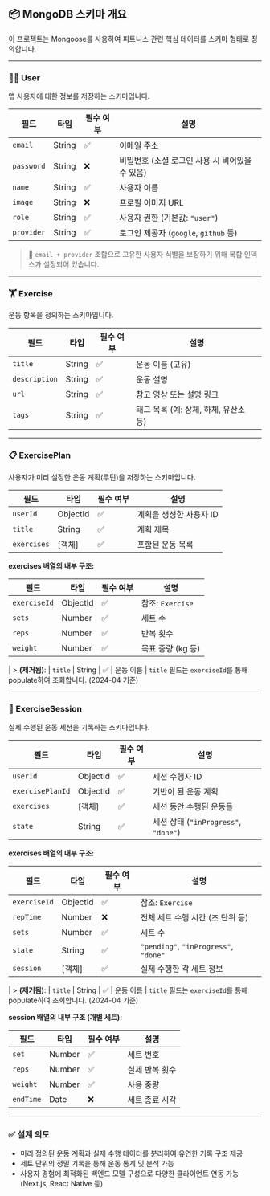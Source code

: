 ## 📦 MongoDB 스키마 개요

이 프로젝트는 Mongoose를 사용하여 피트니스 관련 핵심 데이터를 스키마 형태로 정의합니다.

---

### 🧑‍💼 User

앱 사용자에 대한 정보를 저장하는 스키마입니다.

| 필드       | 타입   | 필수 여부 | 설명                                            |
| ---------- | ------ | --------- | ----------------------------------------------- |
| `email`    | String | ✅        | 이메일 주소                                     |
| `password` | String | ❌        | 비밀번호 (소셜 로그인 사용 시 비어있을 수 있음) |
| `name`     | String | ✅        | 사용자 이름                                     |
| `image`    | String | ❌        | 프로필 이미지 URL                               |
| `role`     | String | ✅        | 사용자 권한 (기본값: `"user"`)                  |
| `provider` | String | ✅        | 로그인 제공자 (`google`, `github` 등)           |

> 🔐 `email + provider` 조합으로 고유한 사용자 식별을 보장하기 위해 복합 인덱스가 설정되어 있습니다.

---

### 🏋️ Exercise

운동 항목을 정의하는 스키마입니다.

| 필드          | 타입   | 필수 여부 | 설명                                  |
| ------------- | ------ | --------- | ------------------------------------- |
| `title`       | String | ✅        | 운동 이름 (고유)                      |
| `description` | String | ✅        | 운동 설명                             |
| `url`         | String | ✅        | 참고 영상 또는 설명 링크              |
| `tags`        | String | ✅        | 태그 목록 (예: 상체, 하체, 유산소 등) |

---

### 📋 ExercisePlan

사용자가 미리 설정한 운동 계획(루틴)을 저장하는 스키마입니다.

| 필드        | 타입     | 필수 여부 | 설명                    |
| ----------- | -------- | --------- | ----------------------- |
| `userId`    | ObjectId | ✅        | 계획을 생성한 사용자 ID |
| `title`     | String   | ✅        | 계획 제목               |
| `exercises` | [객체]   | ✅        | 포함된 운동 목록        |

**exercises 배열의 내부 구조:**

| 필드         | 타입     | 필수 여부 | 설명              |
| ------------ | -------- | --------- | ----------------- |
| `exerciseId` | ObjectId | ✅        | 참조: `Exercise`  |
| `sets`       | Number   | ✅        | 세트 수           |
| `reps`       | Number   | ✅        | 반복 횟수         |
| `weight`     | Number   | ✅        | 목표 중량 (kg 등) |

| > **(제거됨)**: | `title` | String | ✅ | 운동 이름 |
`title` 필드는 `exerciseId`를 통해 populate하여 조회합니다. (2024-04 기준)

---

### 🧪 ExerciseSession

실제 수행된 운동 세션을 기록하는 스키마입니다.

| 필드             | 타입     | 필수 여부 | 설명                                 |
| ---------------- | -------- | --------- | ------------------------------------ |
| `userId`         | ObjectId | ✅        | 세션 수행자 ID                       |
| `exercisePlanId` | ObjectId | ✅        | 기반이 된 운동 계획                  |
| `exercises`      | [객체]   | ✅        | 세션 동안 수행된 운동들              |
| `state`          | String   | ✅        | 세션 상태 (`"inProgress"`, `"done"`) |

**exercises 배열의 내부 구조:**

| 필드         | 타입     | 필수 여부 | 설명                                  |
| ------------ | -------- | --------- | ------------------------------------- |
| `exerciseId` | ObjectId | ✅        | 참조: `Exercise`                      |
| `repTime`    | Number   | ❌        | 전체 세트 수행 시간 (초 단위 등)      |
| `sets`       | Number   | ✅        | 세트 수                               |
| `state`      | String   | ✅        | `"pending"`, `"inProgress"`, `"done"` |
| `session`    | [객체]   | ✅        | 실제 수행한 각 세트 정보              |

| > **(제거됨)**: | `title` | String | ✅ | 운동 이름 |
`title` 필드는 `exerciseId`를 통해 populate하여 조회합니다. (2024-04 기준)

**session 배열의 내부 구조 (개별 세트):**

| 필드      | 타입   | 필수 여부 | 설명           |
| --------- | ------ | --------- | -------------- |
| `set`     | Number | ✅        | 세트 번호      |
| `reps`    | Number | ✅        | 실제 반복 횟수 |
| `weight`  | Number | ✅        | 사용 중량      |
| `endTime` | Date   | ❌        | 세트 종료 시각 |

---

### ✅ 설계 의도

- 미리 정의된 운동 계획과 실제 수행 데이터를 분리하여 유연한 기록 구조 제공
- 세트 단위의 정밀 기록을 통해 운동 통계 및 분석 가능
- 사용자 경험에 최적화된 백엔드 모델 구성으로 다양한 클라이언트 연동 가능 (Next.js, React Native 등)
